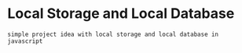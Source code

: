 # Local Storage and Local Database

```simple project idea with local storage and local database in javascript```
